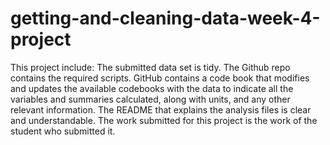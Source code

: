 # getting-and-cleaning-data-week-4-project
This project include: The submitted data set is tidy.   The Github repo contains the required scripts.  GitHub contains a code book that modifies and updates the available codebooks with the data to indicate all the variables and summaries calculated, along with units, and any other relevant information.  The README that explains the analysis files is clear and understandable.  The work submitted for this project is the work of the student who submitted it.

